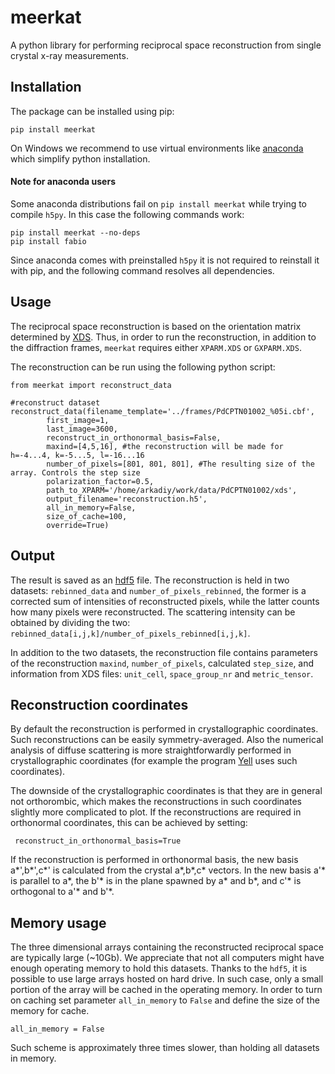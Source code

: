 # meerkat
A python library for performing reciprocal space reconstruction from single crystal x-ray measurements. 

## Installation
The package can be installed using pip:

    pip install meerkat
    
On Windows we recommend to use virtual environments like [anaconda](https://store.continuum.io/cshop/anaconda/) which simplify python installation. 

#### Note for anaconda users

Some anaconda distributions fail on `pip install meerkat` while trying to compile `h5py`. In this case the following commands work:

```
pip install meerkat --no-deps
pip install fabio
```

Since anaconda comes with preinstalled `h5py` it is not required to reinstall it with pip, and the following command resolves all dependencies.

## Usage

The reciprocal space reconstruction is based on the orientation matrix determined by [XDS](“xds.mpimf-heidelberg.mpg.de”). Thus, in order to run the reconstruction, in addition to the diffraction frames, `meerkat` requires either `XPARM.XDS` or `GXPARM.XDS`.

The reconstruction can be run using the following python script:

```
from meerkat import reconstruct_data

#reconstruct dataset
reconstruct_data(filename_template='../frames/PdCPTN01002_%05i.cbf',
        first_image=1,
        last_image=3600,
        reconstruct_in_orthonormal_basis=False,
        maxind=[4,5,16], #the reconstruction will be made for h=-4...4, k=-5...5, l=-16...16
        number_of_pixels=[801, 801, 801], #The resulting size of the array. Controls the step size
        polarization_factor=0.5,
        path_to_XPARM='/home/arkadiy/work/data/PdCPTN01002/xds',
        output_filename='reconstruction.h5',
        all_in_memory=False,
        size_of_cache=100,
        override=True)
```

## Output
The result is saved as an [hdf5](“http://www.hdfgroup.org/HDF5/”) file. The reconstruction is held in two datasets: `rebinned_data` and `number_of_pixels_rebinned`, the former is a corrected sum of intensities of reconstructed pixels, while the latter counts how many pixels were reconstructed. The scattering intensity can be obtained by dividing the two: `rebinned_data[i,j,k]/number_of_pixels_rebinned[i,j,k]`.

In addition to the two datasets, the reconstruction file contains parameters of the reconstruction `maxind`,  `number_of_pixels`, calculated `step_size`, and information from XDS files: `unit_cell`, `space_group_nr` and `metric_tensor`.

## Reconstruction coordinates

By default the reconstruction is performed in crystallographic coordinates. Such reconstructions can be easily symmetry-averaged. Also the numerical analysis of diffuse scattering is more straightforwardly performed in crystallographic coordinates (for example the program [Yell](“https://github.com/YellProgram/Yell/”) uses such coordinates).

The downside of the crystallographic coordinates is that they are in general not orthorombic, which makes the reconstructions in such coordinates slightly more complicated to plot. If the reconstructions are required in orthonormal coordinates, this can be achieved by setting: 

     reconstruct_in_orthonormal_basis=True

If the reconstruction is performed in orthonormal basis, the new basis a\*',b\*',c\*' is calculated from the crystal a\*,b\*,c\* vectors. In the new basis a'\* is parallel to a\*, the b'\* is in the plane spawned by a\* and b\*, and c'\* is orthogonal to a'\* and b'\*.

## Memory usage
The three dimensional arrays containing the reconstructed reciprocal space are typically large (~10Gb). We appreciate that not all computers might have enough operating memory to hold this datasets. Thanks to the `hdf5`, it is possible to use large arrays hosted on hard drive. In such case, only a small portion of the array will be cached in the operating memory. In order to turn on caching set parameter `all_in_memory` to `False` and define the size of the memory for cache.

    all_in_memory = False

Such scheme is approximately three times slower, than holding all datasets in memory.
